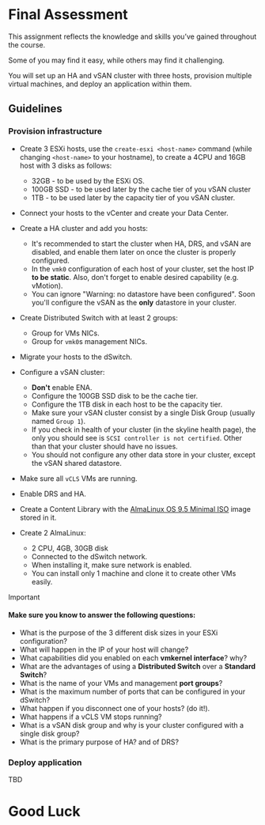 # Final Assessment

This assignment reflects the knowledge and skills you’ve gained throughout the course.

Some of you may find it easy, while others may find it challenging.

You will set up an HA and vSAN cluster with three hosts, provision multiple virtual machines, and deploy an application within them.

## Guidelines

### Provision infrastructure

- Create 3 ESXi hosts, use the `create-esxi <host-name>` command (while changing `<host-name>` to your hostname), to create a 4CPU and 16GB host with 3 disks as follows:
  - 32GB - to be used by the ESXi OS.
  - 100GB SSD - to be used later by the cache tier of you vSAN cluster
  - 1TB - to be used later by the capacity tier of you vSAN cluster.

- Connect your hosts to the vCenter and create your Data Center.
- Create a HA cluster and add you hosts:
   - It's recommended to start the cluster when HA, DRS, and vSAN are disabled, and enable them later on once the cluster is properly configured.
   - In the `vmk0` configuration of each host of your cluster, set the host IP **to be static**. Also, don't forget to enable desired capability (e.g. vMotion).
   - You can ignore "Warning: no datastore have been configured". Soon you'll configure the vSAN as the **only** datastore in your cluster. 

- Create Distributed Switch with at least 2 groups: 
   - Group for VMs NICs.
   - Group for `vmk0`s management NICs.
   
- Migrate your hosts to the dSwitch. 
- Configure a vSAN cluster:
   - **Don't** enable ENA.
   - Configure the 100GB SSD disk to be the cache tier.
   - Configure the 1TB disk in each host to be the capacity tier. 
   - Make sure your vSAN cluster consist by a single Disk Group (usually named `Group 1`).
   - If you check in health of your cluster (in the skyline health page), the only you should see is `SCSI controller is not certified`. Other than that your cluster should have no issues.
   - You should not configure any other data store in your cluster, except the vSAN shared datastore. 

- Make sure all `vCLS` VMs are running.
- Enable DRS and HA.
- Create a Content Library with the [AlmaLinux OS 9.5 Minimal ISO](https://repo.almalinux.org/almalinux/9.5/isos/x86_64/AlmaLinux-9.5-x86_64-minimal.iso) image stored in it.
- Create 2 AlmaLinux:
  - 2 CPU, 4GB, 30GB disk
  - Connected to the dSwitch network.
  - When installing it, make sure network is enabled.
  - You can install only 1 machine and clone it to create other VMs easily.


> [!IMPORTANT]
> #### Make sure you know to answer the following questions:
> 
> - What is the purpose of the 3 different disk sizes in your ESXi configuration?
> - What will happen in the IP of your host will change?
> - What capabilities did you enabled on each **vmkernel interface**? why? 
> - What are the advantages of using a **Distributed Switch** over a **Standard Switch**?
> - What is the name of your VMs and management **port groups**?
> - What is the maximum number of ports that can be configured in your dSwitch?
> - What happen if you disconnect one of your hosts? (do it!).
> - What happens if a vCLS VM stops running?
> - What is a vSAN disk group and why is your cluster configured with a single disk group?
> - What is the primary purpose of HA? and of DRS?



### Deploy application 

TBD

# Good Luck
